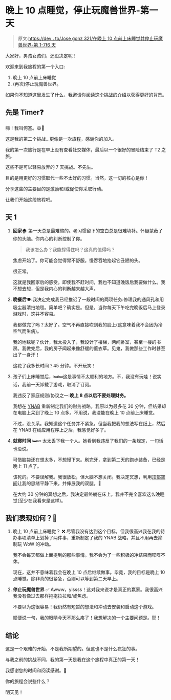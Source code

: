 # 晚上 10 点睡觉，停止玩魔兽世界-第一天

> 原文:[https://dev . to/Jose gonz 321/在晚上 10 点前上床睡觉并停止玩魔兽世界-第 1-7f6 天](https://dev.to/josegonz321/going-to-bed-by-10pm-and-stop-playing-world-of-warcraft---day-1-7f6)

大家好，男孩女孩们，还没决定呢！

欢迎来到我旅程的第一个入口:

1.  晚上 10 点前上床睡觉
2.  (再次)停止玩魔兽世界。

如果你不知道这里发生了什么，我邀请你[阅读这个挑战的介绍](https://dev.to/josegonz321/going-to-bed-early-and-stop-playing-world-of-warcraft---kick-off-18b3/)以获得更好的背景。

## [](#first-timer)先是 Timer❓

嗨！我叫何塞。😃👋

这是我的第二个挑战...更像是一次旅程，感谢你的加入。

我的第一次旅行是在早上没有查看社交媒体，最后以一个很好的冒险结束了 T2 之旅。

这些不是可以轻易放弃的 7 天挑战。不先生。

目的是用更好的习惯取代一些不太好的习惯。当然，这一切的核心是你！

分享这些的主要目的是激励和/或促使你采取行动。

让我们开始这段旅程吧。

## [](#day)天 1️

1.  **回家**🏠
    第一天总是最难熬的。老习惯留下的空白总是很难填补。怀疑蒙蔽了你的头脑。你内心的判断控制了你。

    > 我该怎么办？我能撑得住吗？这真的值得吗？

    焦虑开始了。你可能会觉得胃不舒服。慢吞吞地抬起它丑陋的头。

    很正常。

    这就是我回家后的感受。即使我不赶时间，我也不知道晚饭后我要做什么。我不想去想，但是我内心的判断越来越大声。

2.  **晚餐后**🍽️:我决定完成我已经推迟了一段时间的两项任务:修理我的通风孔和用吸尘器清扫地毯。简单吧？确实是。但是，当你每天下午吃完晚饭后马上登录游戏时，这并不容易。

    我都做完了吗？太好了。空气不再直接吹到我的脸上(这意味着我不会因为冷空气而生病)。

    我的地毯呢？伙计，我太投入了，我设计了楼梯，两间卧室，甚至一楼的书房。我做完后，我的房子闻起来像舒缓的薰衣草。见鬼，我做那些工作时甚至出了一身汗！

    这花了我多长时间？45 分钟。不开玩笑！

3.  孩子们上床睡觉后，🛏️🛏️这是事情不太顺利的地方。不，我没有玩哇！说实话，我前一天卸载了游戏，取消了订阅。

    我违反了家庭规则/协议之一:**晚上 8 点以后不要处理财务。**

    我想在 [YNAB](https://www.youneedabudget.com/) 重新制定我们的财务战略。我原以为最多花 30 分钟，但结果却在电脑上呆到了晚上 10 点多。不用说，我没能在晚上 10 点前上床睡觉。

    不过，没关系。我知道这个任务并不紧急，但当我把我的想法写在纸上，然后在 YNAB 在线应用程序上之后，我感觉好多了。

4.  **就寝时间** 🛏️💤
    太太丢下我一个人。她看到我违反了我们的一条规定，一句话也没说。

    可惜脑袋还在想太多，不想慢下来。刷完牙，拿到第二天的跑步装备，已经是晚上 11 点了。

    该死的。不要误解我。我很放松，但大脑不想关闭。我决定冥想，利用[顶部空间](https://www.headspace.com/)让我的思绪平静下来，并伸展我的双腿。🧘

    在大约 30 分钟的冥想之后，我决定最终躺在床上。我并不完全喜欢这么晚睡觉(至少在我看来是这样)。

## [](#how-did-we-do)我们表现如何？🤔

1.  晚上 10 点前上床睡觉？ ❌
    尽管我没有达到这个目标，但我很高兴我在我的待办事项清单上划掉了两件事，重新制定了我的 YNAB 战略，并且不用再去抑制玩 WoW 的冲动。

    我不会每天都做上面提到的那些事情。我不会为了一些积极的净结果而喋喋不休。

    现在，这并不意味着我会在晚上 10 点后继续做事。毕竟，我的目标是晚上 10 点睡觉。除非真的很紧急，否则可以等到第二天早上。

2.  **停止玩魔兽世界** ✅
    Awww，yissss！这对我来说才是真正的赢家。我很高兴我没有像过去那样拖拖拉拉和/或焦虑。

    不要以为这很容易！我仍然有短暂的想法和冲动去安装和启动这个游戏。

    顺便说一句，我的眼睛今天不那么疼了！我想解决的一个主要问题是。耶！

## [](#conclusion)结论

这是一个艰难的开始，不是我所期望的。但这也不是什么疯狂的事。

与我之前的挑战不同，我的第一天是我在这个旅程中真正的第一天！

我感谢您的时间和阅读感谢。🙂

你的旅程会说些什么？

明天见！